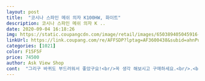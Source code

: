 ```yaml
---
layout: post 
title:  "코시나 스파인 메쉬 의자 K100HW, 화이트" 
description: 코시나 스파인 메쉬 의자 K ..
date: 2020-09-04 16:18:26 
img: https://static.coupangcdn.com/image/retail/images/650389405045916-41d56dba-5b65-4205-9200-9c1a062ae031.jpg 
linkUrl: https://link.coupang.com/re/AFFSDP?lptag=AF3600438&subid=ahnPublicAsk&pageKey=1795680635&itemId=3054907689&vendorItemId=71042908149&traceid=V0-113-8902a60fa4e4c1c4 
categories: [1021] 
color: F15F5F 
price: 74500 
author: Ask View Shop 
cont:  "그리구 바퀴도 부드러워서 좋았구요!<br/>꼭 생각 해보시고 구매하세요.<br/>.<br/> 저는 조립하러 갑니다.<br/>.<br/><br/>다만 바퀴색상이 연보라색이었습니다.<br/> 육각렌치길이가길어 팔걸이조립시 매쉬가 찢길뻔했는데 저는 집에있던것으로 조립했으나 좌우기장이다른것으로 동봉해주시면 더 좋을듯합니다.<br/><br/>만족스럽습니다.<br/>기대이상의 고급스러운 재질이고 예쁘고 튼튼합니다.<br/><br/>바퀴조립부터 시작인데 바퀴조립이 제일 힘드네요.<br/>.<br/><br/>배송⭐️⭐️⭐️⭐️⭐️<br/>분명 나사는 더 안들어가는데 팔걸이는 덜렁덜렁 합니다.<br/><br/>분위기가 전반적으로 밝아지구요!<br/>싶을정도로 끙끙거리면서 바퀴 조립했습니다.<br/><br/>여성분 혼자는 조립 힘들겁니다.<br/> 일단 나사들 와꾸가 거의 안맞아서<br/>여유공간 생기면 하나더 재구매 하고싶습니다.<br/><br/>여자다보니 조립부분은 별4개! 그치만 어렵지 않았습니다!<br/>오발바퀴와 의자 균형 시각적으로도 착석감도 좋습니다.<br/> 뒤로많이는 젖혀지지는 않지만 이가격에 탄력과 기능 디자인 모두 충족해주어 좋습니다.<br/>여러 의자리뷰를 보고 조립이 힘들거라 생각했는데<br/>의자도 포켓스프링으로 되어있다고하더니 아주아주 푹신합니다!<br/>이제품은 부품 프레임이나 나사구멍 어렵지않게 조립할수 있었고 사출마감도 비교적 좋고 포장 구성도좋았습니다.<br/><br/>저는 맘에드네요 추천!<br/>조립⭐️⭐️⭐️⭐️<br/>조립성이 엉망입니다.<br/><br/>조립하고 책상옆에 놓으면<br/>집에 컴퓨터 의자로 한개 구매하구<br/>특히 등받이랑 팔걸이 조립은 애매한 나사위치, 맞지도 않는 와꾸<br/>포장⭐️⭐️⭐️⭐️⭐️<br/>화이트는 사랑인가요❤️❤️<br/>회사에 또 하나 더 구매했어요! 다들 이쁘대요!ㅋㅋㅋ<br/>후기 써본적 없는데 조립하다 말고 빡쳐서 첫 후기 남깁니다.<br/><br/>힘줘서 하는건데 바퀴가 엄청안들어감.<br/> 성인 남성인데 이게 맞나?<br/>" 
---
```


